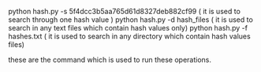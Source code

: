 python hash.py -s 5f4dcc3b5aa765d61d8327deb882cf99  ( it is used to search through one hash value )
python hash.py -d hash_files  ( it is used to search in any text files which contain hash values only)
python hash.py -f hashes.txt   ( it is used to search in any directory which contain hash values files)

these are the command which is used to run these operations.
